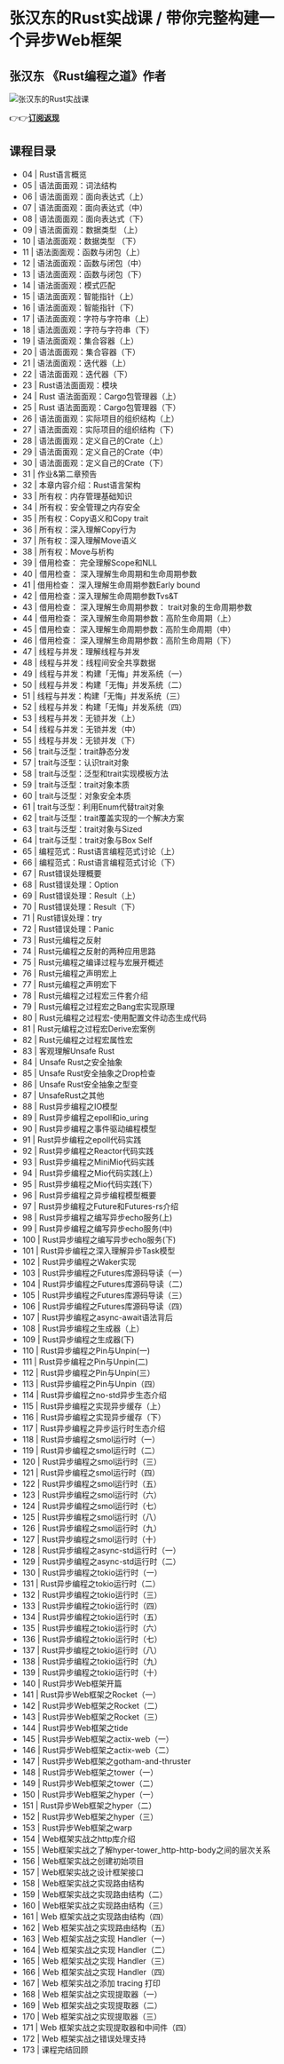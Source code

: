 张汉东的Rust实战课 / 带你完整构建一个异步Web框架
=============================

张汉东 **《Rust编程之道》作者**
--------------------

![张汉东的Rust实战课](https://www.geekgay.com/storage/geek/geek_2e4b3da64632b80427b32b2371831040.jpg)  
  
👉👉[**订阅返现**](https://time.geekbang.org/column/intro/100060601?code=kzY5XM4LaUAwFW0shn6R7KwFgHXwkpD1oqaEZK8EL4Y%3D "张汉东的Rust实战课")  
  
课程目录
----

  
  
- 04 | Rust语言概览
- 05 | 语法面面观：词法结构
- 06 | 语法面面观：面向表达式（上）
- 07 | 语法面面观：面向表达式（中）
- 08 | 语法面面观：面向表达式（下）
- 09 | 语法面面观：数据类型 （上）
- 10 | 语法面面观：数据类型 （下）
- 11 | 语法面面观：函数与闭包（上）
- 12 | 语法面面观：函数与闭包（中）
- 13 | 语法面面观：函数与闭包（下）
- 14 | 语法面面观：模式匹配
- 15 | 语法面面观：智能指针（上）
- 16 | 语法面面观：智能指针（下）
- 17 | 语法面面观：字符与字符串（上）
- 18 | 语法面面观：字符与字符串（下）
- 19 | 语法面面观：集合容器（上）
- 20 | 语法面面观：集合容器（下）
- 21 | 语法面面观：迭代器（上）
- 22 | 语法面面观：迭代器（下）
- 23 | Rust语法面面观：模块
- 24 | Rust 语法面面观：Cargo包管理器（上）
- 25 | Rust 语法面面观：Cargo包管理器（下）
- 26 | 语法面面观：实际项目的组织结构（上）
- 27 | 语法面面观：实际项目的组织结构（下）
- 28 | 语法面面观：定义自己的Crate（上）
- 29 | 语法面面观：定义自己的Crate（中）
- 30 | 语法面面观：定义自己的Crate（下）
- 31 | 作业&amp;第二章预告
- 32 | 本章内容介绍：Rust语言架构
- 33 | 所有权：内存管理基础知识
- 34 | 所有权：安全管理之内存安全
- 35 | 所有权：Copy语义和Copy trait
- 36 | 所有权：深入理解Copy行为
- 37 | 所有权：深入理解Move语义
- 38 | 所有权：Move与析构
- 39 | 借用检查： 完全理解Scope和NLL
- 40 | 借用检查： 深入理解生命周期和生命周期参数
- 41 | 借用检查： 深入理解生命周期参数Early bound
- 42 | 借用检查：深入理解生命周期参数Tvs&amp;T
- 43 | 借用检查： 深入理解生命周期参数： trait对象的生命周期参数
- 44 | 借用检查： 深入理解生命周期参数：高阶生命周期（上）
- 45 | 借用检查： 深入理解生命周期参数：高阶生命周期（中）
- 46 | 借用检查： 深入理解生命周期参数：高阶生命周期（下）
- 47 | 线程与并发：理解线程与并发
- 48 | 线程与并发：线程间安全共享数据
- 49 | 线程与并发：构建「无悔」并发系统（一）
- 50 | 线程与并发：构建「无悔」并发系统（二）
- 51 | 线程与并发：构建「无悔」并发系统（三）
- 52 | 线程与并发：构建「无悔」并发系统（四）
- 53 | 线程与并发：无锁并发（上）
- 54 | 线程与并发：无锁并发（中）
- 55 | 线程与并发：无锁并发（下）
- 56 | trait与泛型：trait静态分发
- 57 | trait与泛型：认识trait对象
- 58 | trait与泛型：泛型和trait实现模板方法
- 59 | trait与泛型：trait对象本质
- 60 | trait与泛型：对象安全本质
- 61 | trait与泛型：利用Enum代替trait对象
- 62 | trait与泛型：trait覆盖实现的一个解决方案
- 63 | trait与泛型：trait对象与Sized
- 64 | trait与泛型：trait对象与Box Self
- 65 | 编程范式：Rust语言编程范式讨论（上）
- 66 | 编程范式：Rust语言编程范式讨论（下）
- 67 | Rust错误处理概要
- 68 | Rust错误处理：Option
- 69 | Rust错误处理：Result（上）
- 70 | Rust错误处理：Result（下）
- 71 | Rust错误处理：try
- 72 | Rust错误处理：Panic
- 73 | Rust元编程之反射
- 74 | Rust元编程之反射的两种应用思路
- 75 | Rust元编程之编译过程与宏展开概述
- 76 | Rust元编程之声明宏上
- 77 | Rust元编程之声明宏下
- 78 | Rust元编程之过程宏三件套介绍
- 79 | Rust元编程之过程宏之Bang宏实现原理
- 80 | Rust元编程之过程宏-使用配置文件动态生成代码
- 81 | Rust元编程之过程宏Derive宏案例
- 82 | Rust元编程之过程宏属性宏
- 83 | 客观理解Unsafe Rust
- 84 | Unsafe Rust之安全抽象
- 85 | Unsafe Rust安全抽象之Drop检查
- 86 | Unsafe Rust安全抽象之型变
- 87 | UnsafeRust之其他
- 88 | Rust异步编程之IO模型
- 89 | Rust异步编程之epoll和io\_uring
- 90 | Rust异步编程之事件驱动编程模型
- 91 | Rust异步编程之epoll代码实践
- 92 | Rust异步编程之Reactor代码实践
- 93 | Rust异步编程之MiniMio代码实践
- 94 | Rust异步编程之Mio代码实践(上）
- 95 | Rust异步编程之Mio代码实践(下）
- 96 | Rust异步编程之异步编程模型概要
- 97 | Rust异步编程之Future和Futures-rs介绍
- 98 | Rust异步编程之编写异步echo服务(上)
- 99 | Rust异步编程之编写异步echo服务(中)
- 100 | Rust异步编程之编写异步echo服务(下)
- 101 | Rust异步编程之深入理解异步Task模型
- 102 | Rust异步编程之Waker实现
- 103 | Rust异步编程之Futures库源码导读（一）
- 104 | Rust异步编程之Futures库源码导读（二）
- 105 | Rust异步编程之Futures库源码导读（三）
- 106 | Rust异步编程之Futures库源码导读（四）
- 107 | Rust异步编程之async-await语法背后
- 108 | Rust异步编程之生成器（上）
- 109 | Rust异步编程之生成器(下)
- 110 | Rust异步编程之Pin与Unpin(一)
- 111 | Rust异步编程之Pin与Unpin(二)
- 112 | Rust异步编程之Pin与Unpin(三）
- 113 | Rust异步编程之Pin与Unpin（四）
- 114 | Rust异步编程之no-std异步生态介绍
- 115 | Rust异步编程之实现异步缓存（上）
- 116 | Rust异步编程之实现异步缓存（下）
- 117 | Rust异步编程之异步运行时生态介绍
- 118 | Rust异步编程之smol运行时（一）
- 119 | Rust异步编程之smol运行时（二）
- 120 | Rust异步编程之smol运行时（三）
- 121 | Rust异步编程之smol运行时（四）
- 122 | Rust异步编程之smol运行时（五）
- 123 | Rust异步编程之smol运行时（六）
- 124 | Rust异步编程之smol运行时（七）
- 125 | Rust异步编程之smol运行时（八）
- 126 | Rust异步编程之smol运行时（九）
- 127 | Rust异步编程之smol运行时（十）
- 128 | Rust异步编程之async-std运行时（一）
- 129 | Rust异步编程之async-std运行时（二）
- 130 | Rust异步编程之tokio运行时（一）
- 131 | Rust异步编程之tokio运行时（二）
- 132 | Rust异步编程之tokio运行时（三）
- 133 | Rust异步编程之tokio运行时（四）
- 134 | Rust异步编程之tokio运行时（五）
- 135 | Rust异步编程之tokio运行时（六）
- 136 | Rust异步编程之tokio运行时（七）
- 137 | Rust异步编程之tokio运行时（八）
- 138 | Rust异步编程之tokio运行时（九）
- 139 | Rust异步编程之tokio运行时（十）
- 140 | Rust异步Web框架开篇
- 141 | Rust异步Web框架之Rocket（一）
- 142 | Rust异步Web框架之Rocket（二）
- 143 | Rust异步Web框架之Rocket（三）
- 144 | Rust异步Web框架之tide
- 145 | Rust异步Web框架之actix-web（一）
- 146 | Rust异步Web框架之actix-web（二）
- 147 | Rust异步Web框架之gotham-and-thruster
- 148 | Rust异步Web框架之tower（一）
- 149 | Rust异步Web框架之tower（二）
- 150 | Rust异步Web框架之hyper（一）
- 151 | Rust异步Web框架之hyper（二）
- 152 | Rust异步Web框架之hyper（三）
- 153 | Rust异步Web框架之warp
- 154 | Web框架实战之http库介绍
- 155 | Web框架实战之了解hyper-tower\_http-http-body之间的层次关系
- 156 | Web框架实战之创建初始项目
- 157 | Web框架实战之设计框架接口
- 158 | Web框架实战之实现路由结构
- 159 | Web框架实战之实现路由结构（二）
- 160 | Web框架实战之实现路由结构（三）
- 161 | Web 框架实战之实现路由结构（四）
- 162 | Web 框架实战之实现路由结构（五）
- 163 | Web 框架实战之实现 Handler（一）
- 164 | Web 框架实战之实现 Handler（二）
- 165 | Web 框架实战之实现 Handler（三）
- 166 | Web 框架实战之实现 Handler（四）
- 167 | Web 框架实战之添加 tracing 打印
- 168 | Web 框架实战之实现提取器（一）
- 169 | Web 框架实战之实现提取器（二）
- 170 | Web 框架实战之实现提取器（三）
- 171 | Web 框架实战之实现提取器和中间件（四）
- 172 | Web 框架实战之错误处理支持
- 173 | 课程完结回顾